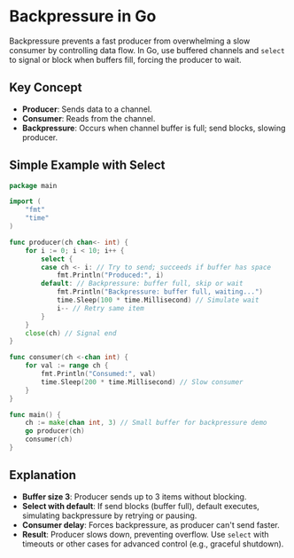 # Backpressure in Go

Backpressure prevents a fast producer from overwhelming a slow consumer by controlling data flow. In Go, use buffered channels and `select` to signal or block when buffers fill, forcing the producer to wait.

## Key Concept

- **Producer**: Sends data to a channel.
- **Consumer**: Reads from the channel.
- **Backpressure**: Occurs when channel buffer is full; send blocks, slowing producer.

## Simple Example with Select
```go
package main

import (
	"fmt"
	"time"
)

func producer(ch chan<- int) {
	for i := 0; i < 10; i++ {
		select {
		case ch <- i: // Try to send; succeeds if buffer has space
			fmt.Println("Produced:", i)
		default: // Backpressure: buffer full, skip or wait
			fmt.Println("Backpressure: buffer full, waiting...")
			time.Sleep(100 * time.Millisecond) // Simulate wait
			i-- // Retry same item
		}
	}
	close(ch) // Signal end
}

func consumer(ch <-chan int) {
	for val := range ch {
		fmt.Println("Consumed:", val)
		time.Sleep(200 * time.Millisecond) // Slow consumer
	}
}

func main() {
	ch := make(chan int, 3) // Small buffer for backpressure demo
	go producer(ch)
	consumer(ch)
}
```

## Explanation

- **Buffer size 3**: Producer sends up to 3 items without blocking.
- **Select with default**: If send blocks (buffer full), default executes, simulating backpressure by retrying or pausing.
- **Consumer delay**: Forces backpressure, as producer can't send faster.
- **Result**: Producer slows down, preventing overflow. Use `select` with timeouts or other cases for advanced control (e.g., graceful shutdown).